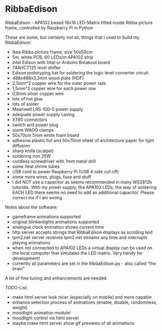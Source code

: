 # RibbaEdison
RibbaEdison - APA102 based 16x16 LED-Matrix fitted inside Ribba picture frame, controlled by Raspberry Pi in Python

These are some, but certainly not all, things that I used to build my RibbaEdison:
- Ikea Ribba picture frame, size 50x50cm
- 5m, white PCB, 60 LEDs/m APA102 strip
- Intel Edison with Intel or Arduino Breakout board
- 74AHCT125 level shifter
- Edison prototyping hat for soldering the logic level converter circuit
- 488x488x3,2mm wood plate (HDF)
- 2,5mm^2 copper wire for the outer power rails
- 1,5mm^2 copper wire for each power row
- 0,8mm silver copper wire
- lots of hot glue
- lots of solder
- Meanwell LRS-100-5 power supply
- adequate power supply casing
- XT60 connectors
- switch and power plug
- some WAGO clamps
- 50x70cm 5mm white foam board
- adhesive plastic foil and 50x70cm sheet of architecture paper for light diffusion
- sharp knife (scalpel)
- soldering iron 25W
- cordless screwdriver with 1mm metal drill
- some heat shrink tubes
- USB cord to power Raspberry Pi (USB A side cut off)
- some more wires, plugs, fuse and stuff
- I did NOT use a capacitor as seems recommended in many WS2812b tutorials. With my power supply, the APA102 LEDs, the way of soldering EACH LED there seems no need to add an additional capacitor. Please correct me if I am wrong.

Notes about the software:
- gameframe animations supported
- original blinkenlights animations supported
- analogue clock animation shows current time
- http server accepts strings that RibbaEdison displays as scrolling text
- tpm2.net server receives tpm2.net streams any time and interrupts playing animations
- when not connected to APA102 LEDs a virtual display can be used on the local computer that simulates the LED matrix. Very handy for development!
- currently all parameters are set in the RibbaEdison.py - also called "the brain"

A lot of fine tuning and enhancements are needed.

TODO-List:
- make html server look nicer (especially on mobile) and more capable
- enhance selection process of animations (enable, disable, randomness, weight)
- moodlight animation module!
- moodlight control via html server
- maybe make html server show gif previews of all animations
